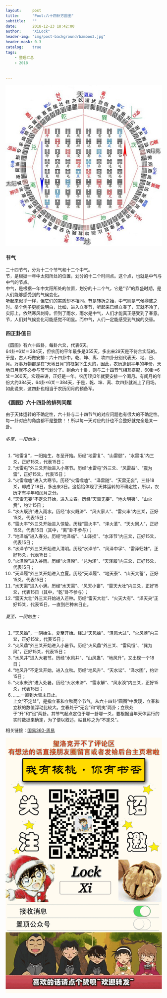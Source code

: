 ```yaml
---
layout:     post
title:      "Pool:六十四卦方圆图"
subtitle:   ""
date:       2018-12-23 18:42:00
author:     "XiLock"
header-img: "img/post-background/bamboo3.jpg"
header-mask: 0.3
catalog:    true
tags:
    - 整理汇总
    - 2018


---
```


![](/img/in-post/2018/2018-12-23-bagua/rec_cir.jpg)
### 节气
二十四节气，分为十二个节气和十二个中气。  
节，是根据一年中太阳所处的位置，划分的十二个时间点。这个点，也就是中气与中气的节点。  
中气，是根据一年中太阳所处的位置，划分的十二个气，它是“节”的鼎盛时期，是人们能够感受到的气候变化。  
听起来似乎一样，但它们的实质却不相同。节是转折之始，中气则是气候鼎盛之时。举个例子更能说明白，比如，进入立春节，听起来已经立春了，天就不冷了，实际上，依然寒风刺骨。但到了雨水，雨水是中气，人们才能真正感受到了春意。节，人们对气候变化可能感觉不明显。而中气，人们一定能感受到气候的交替。  
### 四正卦值日
《圆图》有六十四卦，每卦六爻，代表6天。  
64卦×6爻＝384天，但农历的平年最多是355天，多出来29天是不符合实际的。于是，古人巧做安排：六十四卦中，乾、坤、离、坎四卦分别代表天、地、日、月。万事万物都是在“天地日月”的框架下生灭的，因此，农历逢到平年的年份，天地日月就不必参与节气划分了。剩余六十卦，则与二十四节气相互搭配，60卦×6爻＝360天。宏观来讲，正好是一年。农历1到3年就要安排一个闰月。有闰月的年份大约384天，64卦×6爻＝384天，于是，乾、坤、离、坎四卦就派上了用场。如此说来，这四卦也相当于农历闰月的预备军。

### 《圆图》六十四卦的排列问题
由于天体运转的不确定性，六十卦与二十四节气的对应问题也有很大的不确定性。  
每一卦对应的角度都不是整数！！所以每一天对应的卦也不会整好就完全是某一卦。
###### 冬至，一阳始生：
1. “地雷复”，一阳始生，冬至开始。历经“地雷复”、“山雷颐”，“水雷屯”内三爻，正好15爻，代表15日；
1. “水雷屯”外三爻开始进入小寒节。历经“水雷屯”外三爻、“风雷益”、“震为雷”，正好15爻，代表15日；
1. “火雷噬嗑”进入大寒节。历经“火雷噬嗑”、“泽雷随”、“天雷无妄”，三卦18爻，却成了18日，多出来3日。这恰恰体现了天体运转的不确定性，所以，农历才有平年和闰月之分。
1. “天雷无妄”不定爻开始，进入立春。历经“天雷无妄”、“地火明夷”、“山火贲”，约计15日；
1. “水火既济”进入雨水。历经“水火既济”、“风火家人”、“雷火丰”内三爻，正好15爻，代表15日；
1. “雷火丰”外三爻开始进入惊蛰。历经“雷火丰”、“泽火革”、“天火同人”，正好15爻，代表15日（其中，“离”卦不参与）；
1. “地泽临”进入春分。历经“地泽临”、“山泽损”、“水泽节”内三爻，正好15爻，代表15日；
1. “水泽节”外三爻开始进入清明。历经“水泽节”、“风泽中孚”、“雷泽归妹”，正好15爻，代表15日；
1. “火泽睽”进入谷雨。历经“火泽睽”、“兑为泽”、“天泽履”内三爻，正好15爻，代表15日；
1. “天泽履”外三爻开始进入立夏。历经“天泽履”、“地天泰”、“山天大蓄”，正好15爻，代表15日；
1. “水天需”进入小满。历经“水天需”、“风天小畜”、“雷天大壮”内三爻，正好15爻，代表15日（其中，“乾”卦不参与）；
1. “雷天大壮”外三爻开始进入芒种。历经“雷天大壮”、“火天大有”、“泽天夬”正好15爻，代表15日，一直到芒种末日止。
###### 夏至，一阴始生：
1. “天风姤”，一阴始生，夏至开始。经过“天风姤”、“泽风大过”、“火风鼎”内三爻，正好15爻，代表15日；
1. “火风鼎”外三爻开始进入小暑节。历经“火风鼎”外三爻、“雷风恒”、“巽为风”，正好15爻，代表15日；
1. “水风井”进入大暑节。历经“水风井”、“山风蛊”、“地风升”，又出现一个18日；
1. “地风升”不定爻开始，进入立秋。历经“地风升”、“天水讼”、“泽水困”，约计15日；
1. “火水未济”进入处暑。历经“火水未济”、“雷水解”、“风水涣”内三爻，正好15爻，代表15日；
1. ......一直到大雪末日止。  
上文“不定爻”，是指立春和立秋两个节气。从六十四卦“圆图”中发现，立春和立秋的数值浮动比较大。立春处于“无妄”和“明夷”两卦；立秋处于“升”和“讼”两卦。其节气起点定位于哪一卦哪一爻，要根据当年天体运行的实时数据来确定，为了便以叙述，姑且称之为“不定爻”。

相关链接：[国易360-周易](http://www.guoyi360.com/zy/)  


![](/img/wc-tail.GIF)

